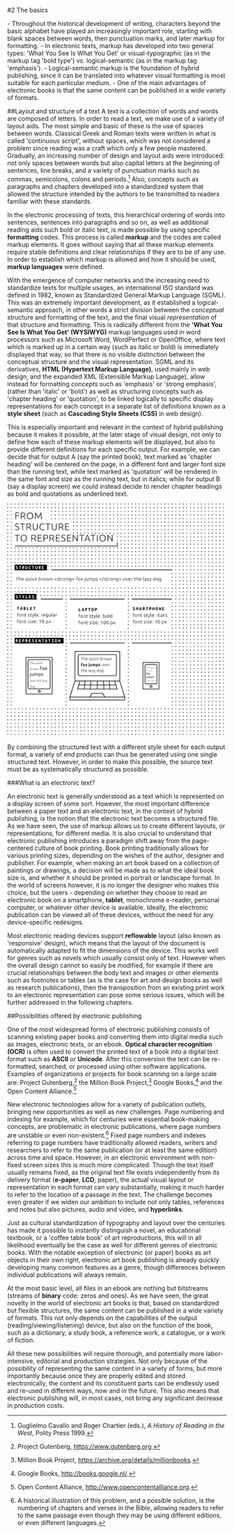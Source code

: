 #2 The basics 

<div class="summary"> 
- Throughout the historical development of writing, characters beyond the basic alphabet have played an increasingly important role, starting with blank spaces between words, then punctuation marks, and later markup for formatting. 
- In electronic texts, markup has developed into two general types: 'What You See Is What You Get' or visual-typographic (as in the markup tag 'bold type') vs. logical-semantic (as in the markup tag 'emphasis'). 
- Logical-semantic markup is the foundation of hybrid publishing, since it can be translated into whatever visual formatting is most suitable for each particular medium. 
- One of the main advantages of electronic books is that the same content can be published in a wide variety of formats. 
</div> 

##Layout and structure of a text 
A text is a collection of words and words are composed of letters. In order to read a text, we make use of a variety of layout aids. The most simple and basic of these is the use of spaces between words. Classical Greek and Roman texts were written in what is called 'continuous script', without spaces, which was not considered a problem since reading was a craft which only a few people mastered. Gradually, an increasing number of design and layout aids were introduced: not only spaces between words but also capital letters at the beginning of sentences, line breaks, and a variety of punctuation marks such as commas, semicolons, colons and periods.[^hist] Also, concepts such as paragraphs and chapters developed into a standardized system that allowed the structure intended by the authors to be transmitted to readers familiar with these standards. 

In the electronic processing of texts, this hierarchical ordering of words into sentences, sentences into paragraphs and so on, as well as additional reading aids such bold or italic text, is made possible by using specific **formatting** codes. This process is called **markup** and the codes are called markup elements. It goes without saying that all these markup elements require stable definitions and clear relationships if they are to be of any use. In order to establish which markup is allowed and how it should be used, **markup languages** were defined. 

With the emergence of computer networks and the increasing need to standardize texts for multiple usages, an international ISO standard was defined in 1982, known as Standardized General Markup Language (SGML). This was an extremely important development, as it established a logical-semantic approach, in other words a strict division between the *conceptual* structure and formatting of the text, and the final visual *representation* of that structure and formatting. This is radically different from the **'What You See Is What You Get' (WYSIWYG)** markup languages used in word processors such as Microsoft Word, WordPerfect or OpenOffice, where text which is marked up in a certain way (such as italic or bold) is immediately displayed that way, so that there is no visible distinction between the conceptual structure and the visual representation. SGML and its derivatives, **HTML (Hypertext Markup Language)**, used mainly in web design, and the expanded XML (Extensible Markup Language), allow instead for formatting *concepts* such as 'emphasis' or 'strong emphasis', (rather than 'italic' or 'bold') as well as structuring concepts such as 'chapter heading' or 'quotation', to be linked logically to specific display representations for each concept in a separate list of definitions known as a **style sheet** (such as **Cascading Style Sheets (CSS)** in web design). 

This is especially important and relevant in the context of hybrid publishing because it makes it possible, at the later stage of visual design, not only to define how each of these markup elements will be displayed, but also to provide different definitions for each specific output. For example, we can decide that for output A (say the printed book), text marked as 'chapter heading' will be centered on the page, in a different font and larger font size than the running text, while text marked as 'quotation' will be rendered in the same font and size as the running text, but in italics; while for output B (say a display screen) we could instead decide to render chapter headings as bold and quotations as underlined text. 

![](images/03_4_boldstrong.png) 

By combining the structured text with a different style sheet for each output format, a variety of end products can thus be generated using one single structured text. However, in order to make this possible, the source text must be as systematically structured as possible. 


###What is an electronic text? 

An electronic text is generally understood as a text which is represented on a display screen of some sort. However, the most important difference between a paper text and an electronic text, in the context of hybrid publishing, is the notion that the electronic text becomes a structured file. As we have seen, the use of markup allows us to create different layouts, or representations, for different media. It is also crucial to understand that electronic publishing introduces a paradigm shift away from the page-centered culture of book printing. Book printing traditionally allows for various printing sizes, depending on the wishes of the author, designer and publisher. For example, when making an art book based on a collection of paintings or drawings, a decision will be made as to what the ideal book size is, and whether it should be printed in portrait or landscape format. In the world of screens however, it is no longer the designer who makes this choice, but the users - depending on whether they choose to read an electronic book on a smartphone, **tablet**, monochrome e-reader, personal computer, or whatever other device is available. Ideally, the electronic publication can be viewed all of these devices, without the need for any device-specific redesigns. 

Most electronic reading devices support **reflowable** layout (also known as 'responsive' design), which means that the layout of the document is automatically adapted to fit the dimensions of the device. This works well for genres such as novels which usually consist only of text. However when the overall design cannot so easily be modified, for example if there are crucial relationships between the body text and images or other elements such as footnotes or tables (as is the case for art and design books as well as research publications), then the transposition from an existing print work to an electronic representation can pose some serious issues, which will be further addressed in the following chapters. 


##Possibilities offered by electronic publishing 

One of the most widespread forms of electronic publishing consists of scanning existing paper books and converting them into digital media such as images, electronic texts, or an ebook. **Optical character recognition (OCR)** is often used to convert the printed text of a book into a digital text format such as **ASCII** or **Unicode**. After this conversion the text can be re-formatted, searched, or processed using other software applications. Examples of organizations or projects for book scanning on a large scale are: Project Gutenberg,[^Project-Gutenberg1] the Million Book Project,[^Million-Book-Project] Google Books,[^Google-Books] and the Open Content Alliance.[^Open-Content-Alliance] 

New electronic technologies allow for a variety of publication outlets, bringing new opportunities as well as new challenges. Page numbering and indexing for example, which for centuries were essential book-making concepts, are problematic in electronic publications, where page numbers are unstable or even non-existent.[^bible] Fixed page numbers and indexes referring to page numbers have traditionally allowed readers, writers and researchers to refer to the same publication (or at least the same edition) across time and space. However, in an electronic environment with non-fixed screen sizes this is much more complicated. Though the text itself usually remains fixed, as the original text file exists independently from its delivery format (**e-paper**, **LCD**, paper), the actual visual layout or representation in each format can vary substantially, making it much harder to refer to the location of a passage in the text. The challenge becomes even greater if we widen our ambition to include not only tables, references and notes but also pictures, audio and video, and **hyperlinks**. 

Just as cultural standardization of typography and layout over the centuries has made it possible to instantly distinguish a novel, an educational textbook, or a 'coffee table book' of art reproductions, this will in all likelihood eventually be the case as well for different genres of electronic books. With the notable exception of electronic (or paper) books as art objects in their own right, electronic art book publishing is already quickly developing many common features as a genre, though differences between individual publications will always remain. 

At the most basic level, all files in an ebook are nothing but bitstreams (streams of **binary** code: zeros and ones). As we have seen, the great novelty in the world of electronic art books is that, based on standardized but flexible structures, the same content can be published in a wide variety of formats. This not only depends on the capabilities of the output (reading/viewing/listening) device, but also on the function of the book, such as a dictionary, a study book, a reference work, a catalogue, or a work of fiction. 

All these new possibilities will require thorough, and potentially more labor-intensive, editorial and production strategies. Not only because of the possibility of representing the same content in a variety of forms, but more importantly because once they are properly edited and stored electronically, the content and its constituent parts can be endlessly used and re-used in different ways, now and in the future. This also means that electronic publishing will, in most cases, not bring any significant decrease in production costs. 


[^hist]: Guglielmo Cavallo and Roger Chartier (eds.), *A History of Reading in the West*, Polity Press 1999. 
[^Project-Gutenberg1]: Project Gutenberg, <a href="https://www.gutenberg.org">https://www.gutenberg.org</a>. 
[^Million-Book-Project]: Million Book Project, <a href="https://archive.org/details/millionbooks">https://archive.org/details/millionbooks</a>. 
[^Google-Books]: Google Books, <a href="http://books.google.nl/">http://books.google.nl/</a>. 
[^Open-Content-Alliance]: Open Content Alliance, <a href="http://www.opencontentalliance.org">http://www.opencontentalliance.org</a>.
[^bible]: A historical illustration of this problem, and a possible solution, is the numbering of chapters and verses in the Bible, allowing readers to refer to the same passage even though they may be using different editions, or even different languages. 
